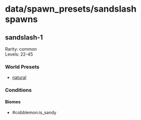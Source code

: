 # data/spawn_presets/sandslash spawns  
  
## sandslash-1  
Rarity: common  
Levels: 22-45  
  
### World Presets  
* [natural](/data/spawn_data/natural.md)  
  
### Conditions  
  
#### Biomes  
  * #cobblemon:is_sandy
  

